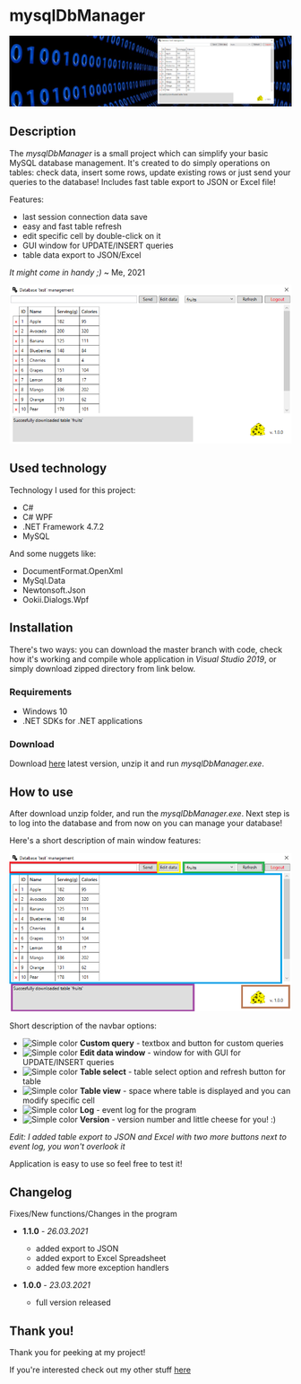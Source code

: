 # mysqlDbManager
![It's a front pic!](https://github.com/alehee/mysqlDbManager/blob/main/git_res/banner.png?raw=true)

## Description
The *mysqlDbManager* is a small project which can simplify your basic MySQL database management. It's created to do simply operations on tables: check data, insert some rows, update existing rows or just send your queries to the database! Includes fast table export to JSON or Excel file! 

Features:
* last session connection data save
* easy and fast table refresh
* edit specific cell by double-click on it
* GUI window for UPDATE/INSERT queries
* table data export to JSON/Excel

*It might come in handy ;)* ~ Me, 2021

<p align="center">
  <img src="https://github.com/alehee/mysqlDbManager/blob/main/git_res/main_window.png">
</p>

## Used technology
Technology I used for this project:
* C#
* C# WPF
* .NET Framework 4.7.2
* MySQL

And some nuggets like:
* DocumentFormat.OpenXml
* MySql.Data
* Newtonsoft.Json
* Ookii.Dialogs.Wpf

## Installation
There's two ways: you can download the master branch with code, check how it's working and compile whole application in *Visual Studio 2019*, or simply download zipped directory from link below.

  ### Requirements
  * Windows 10
  * .NET SDKs for .NET applications
  
  ### Download
  Download [here](https://drive.google.com/file/d/1apd9ZUVCcg0AX6dNgcALZR3DgH4PVOfE/view?usp=sharing) latest version, unzip it and run *mysqlDbManager.exe*.

## How to use
After download unzip folder, and run the *mysqlDbManager.exe*. Next step is to log into the database and from now on you can manage your database!

Here's a short description of main window features:

<p align="center">
  <img src="https://github.com/alehee/mysqlDbManager/blob/main/git_res/main_window_desc.png">
</p>

Short description of the navbar options:
* ![Simple color](https://dummyimage.com/10x10/ff0000/ff0000) **Custom query** - textbox and button for custom queries
* ![Simple color](https://dummyimage.com/10x10/ffff00/ffff00) **Edit data window** - window for with GUI for UPDATE/INSERT queries
* ![Simple color](https://dummyimage.com/10x10/00ff00/00ff00) **Table select** - table select option and refresh button for table
* ![Simple color](https://dummyimage.com/10x10/0000ff/0000ff) **Table view** - space where table is displayed and you can modify specific cell
* ![Simple color](https://dummyimage.com/10x10/6600ff/6600ff) **Log** - event log for the program
* ![Simple color](https://dummyimage.com/10x10/663300/663300) **Version** - version number and little cheese for you! :)

*Edit: I added table export to JSON and Excel with two more buttons next to event log, you won't overlook it*

Application is easy to use so feel free to test it!

## Changelog
Fixes/New functions/Changes in the program

* **1.1.0** - *26.03.2021*
  * added export to JSON
  * added export to Excel Spreadsheet
  * added few more exception handlers

* **1.0.0** - *23.03.2021*
  * full version released

## Thank you!
Thank you for peeking at my project!

If you're interested check out my other stuff [here](https://github.com/alehee)
